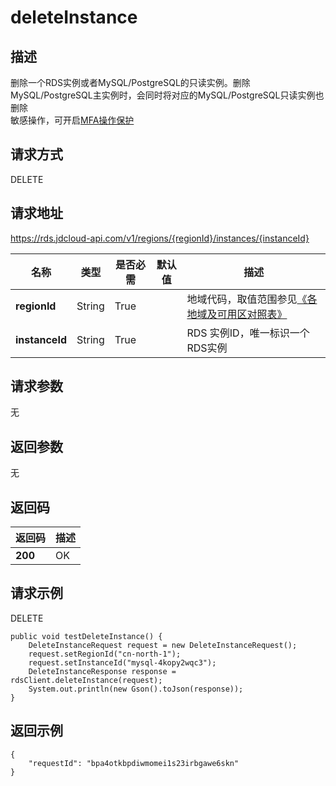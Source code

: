 # deleteInstance


## 描述
删除一个RDS实例或者MySQL/PostgreSQL的只读实例。删除MySQL/PostgreSQL主实例时，会同时将对应的MySQL/PostgreSQL只读实例也删除<br>敏感操作，可开启<a href="https://docs.jdcloud.com/cn/security-operation-protection/operation-protection">MFA操作保护</a>

## 请求方式
DELETE

## 请求地址
https://rds.jdcloud-api.com/v1/regions/{regionId}/instances/{instanceId}

|名称|类型|是否必需|默认值|描述|
|---|---|---|---|---|
|**regionId**|String|True| |地域代码，取值范围参见[《各地域及可用区对照表》](../Enum-Definitions/Regions-AZ.md)|
|**instanceId**|String|True| |RDS 实例ID，唯一标识一个RDS实例|

## 请求参数
无


## 返回参数
无


## 返回码
|返回码|描述|
|---|---|
|**200**|OK|

## 请求示例
DELETE
```
public void testDeleteInstance() {
    DeleteInstanceRequest request = new DeleteInstanceRequest();
    request.setRegionId("cn-north-1");
    request.setInstanceId("mysql-4kopy2wqc3");
    DeleteInstanceResponse response = rdsClient.deleteInstance(request);
    System.out.println(new Gson().toJson(response));
}

```

## 返回示例
```
{
    "requestId": "bpa4otkbpdiwmomei1s23irbgawe6skn"
}
```
